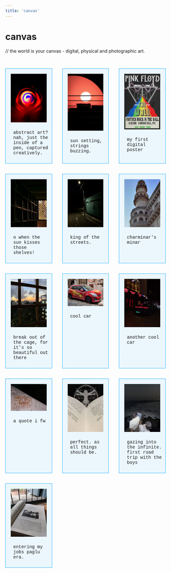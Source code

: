 ```yaml
---
title: 'canvas'
---
```

# canvas
// the world is your canvas - digital, physical and photographic art.

<style>
.gallery-container {
  display: grid;
  grid-template-columns: repeat(3, 1fr);
  gap: 2rem;
  padding: 2rem 0;
}

.polaroid {
  background: rgba(35, 173, 253, 0.08);
  backdrop-filter: blur(5px); 
  padding: 1rem;
  border: 1.5px solid #23affd;
  display: inline-block;;
  flex-direction: column;
  align-items: center;
  transition: transform 0.2s ease;
}

.polaroid:hover {
  transform: scale(1.07);
  z-index: 10;
}

.polaroid img {
  width: 100%;
  height: auto;
  display: block;
  margin-bottom: 1rem;
}

.polaroid .caption {
  font-family: "Courier New", monospace;
  color: inherit;
  text-align: left;
  padding: 0.5rem;
  width: 100%;
}

.modal {
  display: none;
  position: fixed;
  z-index: 10;
  left: 0;
  top: 0;
  width: 100%;
  height: 100%;
  background: rgba(0, 0, 0, 0.8);
  justify-content: center;
  align-items: center;
}

/* Modal Polaroid */
.modal-content {
  background: #1e202c;
  padding: 0rem;
  box-shadow: 4px 4px 20px rgba(0, 0, 0, 0.2);
  display: flex;
  flex-direction: column;
  align-items: center;
  max-width: 400px;
  transform: scale(1);
  transition: transform 0.3s ease;
}

.modal img {
  width: 100%;
  height: auto;
}

.close {
  position: absolute;
  top: 20px;
  right: 30px;
  font-size: 30px;
  color: white;
  cursor: pointer;
}
</style>


<div class="gallery-container">
  <div class="polaroid" onclick="openModal(this)">
    <img src="/img/canvas/abstract.jpg" alt="Description 1">
    <div class="caption">abstract art? nah, just the inside of a pen, captured creatively.</div>
  </div>
    <div class="polaroid" onclick="openModal(this)">
    <img src="/img/canvas/sunset.jpg" alt="Description 4">
    <div class="caption">sun setting, strings buzzing. </div>
  </div>
    <div class="polaroid" onclick="openModal(this)">
    <img src="/img/canvas/poster1.JPG" alt="Description 4">
    <div class="caption">my first digital poster</div>
  </div>
  <div class="polaroid" onclick="openModal(this)">
    <img src="/img/canvas/library.jpg" alt="Description 4">
    <div class="caption">o when the sun kisses those shelves!</div>
  </div>
    <div class="polaroid" onclick="openModal(this)">
    <img src="/img/canvas/kingofstreets.jpg" alt="Description 4">
    <div class="caption">king of the streets.</div>
  </div>
  <div class="polaroid" onclick="openModal(this)">
    <img src="/img/canvas/minar.jpg" alt="Description 4">
    <div class="caption">charminar's minar</div>
  </div>
    <div class="polaroid" onclick="openModal(this)">
    <img src="/img/canvas/cagedinside.jpg" alt="Description 4">
    <div class="caption">break out of the cage, for it's so beautiful out there</div>
  </div>
    <div class="polaroid" onclick="openModal(this)">
    <img src="/img/canvas/coolcar.jpg" alt="Description 4">
    <div class="caption">cool car</div>
  </div>
  <div class="polaroid" onclick="openModal(this)">
    <img src="/img/canvas/coolcar2.jpg" alt="Description 4">
    <div class="caption">another cool car</div>
  </div>
  <div class="polaroid" onclick="openModal(this)">
    <img src="/img/canvas/coolquote.jpg" alt="Description 4">
    <div class="caption">a quote i fw</div>
  </div>
  <div class="polaroid" onclick="openModal(this)">
    <img src="/img/canvas/davinci.JPG" alt="Description 4">
    <div class="caption">perfect. as all things should be.</div>
  </div>
  <div class="polaroid" onclick="openModal(this)">
    <img src="/img/canvas/gazin2.jpg" alt="Description 4">
    <div class="caption">gazing into the infinite. first road trip with the boys</div>
  </div>
  <div class="polaroid" onclick="openModal(this)">
    <img src="/img/canvas/jobspaglu.jpg" alt="Description 4">
    <div class="caption">entering my jobs paglu era.</div>
  </div>
</div>

<div id="imageModal" class="modal" onclick="closeModal()">
  <span class="close">&times;</span>
  <div class="modal-content" id="modalContent"></div>
</div>

<script>
function openModal(element) {
  // Clone the clicked polaroid into the modal
  let modalContent = document.getElementById("modalContent");
  modalContent.innerHTML = element.outerHTML;
  
  document.getElementById("imageModal").style.display = "flex";
}

function closeModal() {
  document.getElementById("imageModal").style.display = "none";
}
</script>
